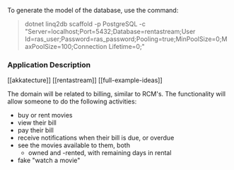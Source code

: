 
To generate the model of the database, use the command:

> dotnet linq2db scaffold -p PostgreSQL -c "Server=localhost;Port=5432;Database=rentastream;User Id=ras_user;Password=ras_password;Pooling=true;MinPoolSize=0;MaxPoolSize=100;Connection Lifetime=0;"

### Application Description

[[akkatecture]]
[[rentastream]]
[[full-example-ideas]]

The domain will be related to billing, similar to RCM's. The functionality will allow someone to do the following activities:
- buy or rent movies
- view their bill
- pay their bill
- receive notifications when their bill is due, or overdue
- see the movies available to them, both
    - owned and
      -rented, with remaining days in rental
- fake "watch a movie"
